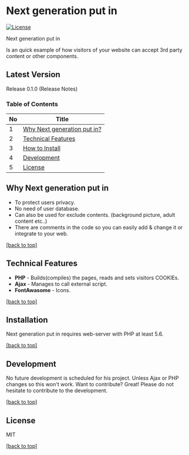# Next generation put in


[![License](https://img.shields.io/:license-mit-blue.svg)](hhttps://github.com/1stBitcoin/NextGenerationPutIn/LICENSE)

Next generation put in

Is an quick example of how visitors of your website can accept 3rd party content or other components.


Latest Version
----
Release 0.1.0 (Release Notes)

### Table of Contents
| No | Title							  |
|----|------------------------------------------------------------|
| 1  | [Why Next generation put in?](#why-next-generation-put-in) |
| 2  | [Technical Features](#technical-features)		  |
| 3  | [How to Install](#installation)				  |
| 4  | [Development](#development)				  |
| 5  | [License](#license)					  |


Why Next generation put in
----
  - To protect users privacy.
  - No need of user database.
  - Can also be used for exclude contents. (background picture, adult content etc..)
  - There are comments in the code so you can easily add & change it or integrate to your web.

[[back to top]](#table-of-contents)

Technical Features
----
  - **PHP** - Builds(compiles) the pages, reads and sets visitors COOKIEs.
  - **Ajax** - Manages to call external script. 
  - **FontAwasome** - Icons. 

[[back to top]](#table-of-contents)

Installation
----
Next generation put in requires web-server with PHP at least 5.6. 

[[back to top]](#table-of-contents)

Development
----
No future development is scheduled for his project. Unless Ajax or PHP changes so this won't work.
Want to contribute? Great! Please do not hesitate to contribute to the development.

[[back to top]](#table-of-contents)

License
----
MIT

[[back to top]](#table-of-contents)

